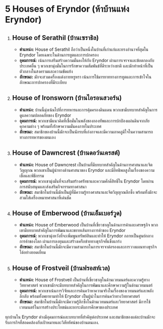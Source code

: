 # 5 Houses of Eryndor (ห้าบ้านแห่ง Eryndor) 

1. ## **House of Serathil (บ้านเซราธิล)** 

   * **ตำแหน่ง:** House of Serathil ถือว่าเป็นหนึ่งในบ้านที่เก่าแก่และทรงอำนาจที่สุดใน Eryndor โดยเฉพาะในด้านการทูตและการปกครอง  
   * **อุดมการณ์:** เน้นการเสริมสร้างความมั่นคงให้กับ Eryndor ผ่านการเจรจาและข้อตกลงกับประเทศอื่น ๆ พวกเขามุ่งมั่นในการรักษาความสัมพันธ์ที่ดีระหว่างชาติ และมักทำหน้าที่เป็นตัวกลางในสงครามและความขัดแย้ง  
   * **ลักษณะ:** มักจะสวมเครื่องแต่งกายหรูหรา เน้นการใช้มารยาททางการทูตและการเข้าใจในลักษณะการปกครองที่มีระเบียบ

2. ## **House of Ironsworn (บ้านไอรอนสวอร์น)** 

   * **ตำแหน่ง:** บ้านนี้มุ่งเน้นไปที่การทหารและการคุ้มครองดินแดน พวกเขามีบทบาทสำคัญในการดูแลความปลอดภัยของ Eryndor  
   * **อุดมการณ์:** พวกเขามีแนวคิดที่เชื่อมั่นในพลังของกองทัพและการปกป้องแผ่นดินจากภัยคุกคามต่าง ๆ พร้อมทั้งรักษาความมั่นคงภายในประเทศ  
   * **ลักษณะ:** สมาชิกของบ้านนี้มักจะเป็นนักรบที่เก่งกาจและมีความภาคภูมิใจในความสามารถทางการทหารของตนเอง

3. ## **House of Dawncrest (บ้านดอว์นเครสต์)** 

   * **ตำแหน่ง:** House of Dawncrest เป็นบ้านที่มีบทบาทสำคัญในด้านการศาสนาและจิตวิญญาณ พวกเขาเป็นผู้นำทางด้านศาสนาของ Eryndor และมีอิทธิพลสูงในเรื่องของความเชื่อและพิธีกรรม  
   * **อุดมการณ์:** พวกเขามุ่งมั่นที่จะเสริมสร้างศรัทธาและความศักดิ์สิทธิ์ใน Eryndor โดยผ่านการสนับสนุนและส่งเสริมกิจกรรมทางศาสนา  
   * **ลักษณะ:** สมาชิกในบ้านนี้มักเป็นผู้ที่มีความรู้ทางศาสนาและจิตวิญญาณลึกซึ้ง พร้อมทั้งมักจะสวมใส่เครื่องหมายศาสนาที่เด่นชัด

4. ## **House of Emberwood (บ้านเอ็มเบอร์วูด)** 

   * **ตำแหน่ง:** House of Emberwood เป็นบ้านที่เชี่ยวชาญในด้านการค้าและเศรษฐกิจ พวกเขามีบทบาทสำคัญในการพัฒนาและขยายเส้นทางการค้าของ Eryndor  
   * **อุดมการณ์:** พวกเขามุ่งหวังที่จะเพิ่มพูนทรัพย์สินและทำให้ Eryndor กลายเป็นศูนย์กลางการค้าของโลก ผ่านการลงทุนและสร้างเครือข่ายทางธุรกิจที่แข็งแกร่ง  
   * **ลักษณะ:** สมาชิกในบ้านนี้มักจะมีความสามารถในการเจรจาต่อรองและการวางแผนทางธุรกิจได้อย่างยอดเยี่ยม

5. ## **House of Frostveil (บ้านฟรอสท์เวล)** 

   * **ตำแหน่ง:** House of Frostveil เป็นบ้านที่เชี่ยวชาญในด้านเวทมนตร์และความรู้ทางวิทยาศาสตร์ พวกเขามักจะมีบทบาทสำคัญในการพัฒนาและศึกษาความรู้ในด้านเวทมนตร์  
   * **อุดมการณ์:** พวกเขาเน้นการวิจัยและการค้นคว้าหาความจริงในเรื่องของเวทมนตร์และพลังลึกลับ พร้อมทั้งพยายามทำให้ Eryndor เป็นผู้นำในการค้นคว้าทางวิทยาศาสตร์  
   * **ลักษณะ:** สมาชิกในบ้านนี้มักจะมีความรู้ลึกซึ้งในด้านเวทมนตร์และวิทยาศาสตร์ มีการใช้เวทมนตร์ในการสร้างประโยชน์และยกระดับการศึกษาของประเทศ

ทุกบ้านใน Eryndor ต่างมีอุดมการณ์และบทบาทที่สำคัญต่อประเทศ และสมาชิกของแต่ละบ้านมักจะรับภารกิจที่สอดคล้องกับเป้าหมายและวิสัยทัศน์ของบ้านตนเอง.